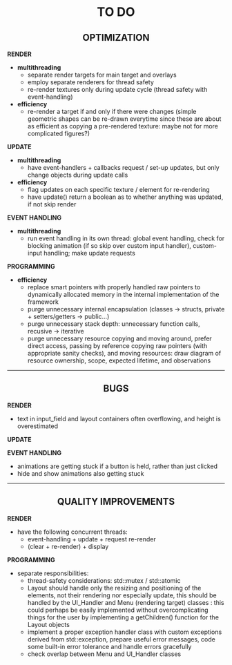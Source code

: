 <h1 style="text-align: center; font-weight: bold;"> 
<h1 style="text-align: center; font-weight: bold;"> 
TO DO </h1>

<h2 style="text-align: center; font-weight: bold;"> OPTIMIZATION </h2>

**RENDER**
- **multithreading**
  - separate render targets for main target and overlays
  - employ separate renderers for thread safety
  - re-render textures only during update cycle (thread safety with event-handling)
- **efficiency**
  - re-render a target if and only if there were changes (simple geometric shapes can be re-drawn everytime since these are about as efficient as copying a pre-rendered texture: maybe not for more complicated figures?)

**UPDATE**
- **multithreading**
  - have event-handlers + callbacks request / set-up updates, but only change objects during update calls
- **efficiency**
  - flag updates on each specific texture / element for re-rendering
  - have update() return a boolean as to whether anything was updated, if not skip render

**EVENT HANDLING**
- **multithreading**
  - run event handling in its own thread: global event handling, check for blocking animation (if so skip over custom input handler), custom-input handling; make update requests

**PROGRAMMING**
- **efficiency**
  - replace smart pointers with properly handled raw pointers to dynamically allocated memory in the internal implementation of the framework
  - purge unnecessary internal encapsulation (classes -> structs, private + setters/getters -> public...)
  - purge unnecessary stack depth: unnecessary function calls, recusive -> iterative
  - purge unnecessary resource copying and moving around, prefer direct access, passing by reference copying raw pointers (with appropriate sanity checks), and moving resources: draw diagram of resource ownership, scope, expected lifetime, and observations

-----------------------------------------------------

<h2 style="text-align: center; font-weight: bold;"> BUGS </h2>

**RENDER**
  - text in input_field and layout containers often overflowing, and height is overestimated

**UPDATE**

**EVENT HANDLING**
  - animations are getting stuck if a button is held, rather than just clicked
  - hide and show animations also getting stuck

----------------------------------------------------

<h2 style="text-align: center; font-weight: bold;"> QUALITY IMPROVEMENTS </h2>

**RENDER**
  - have the following concurrent threads:
    - event-handling + update + request re-render
    - (clear + re-render) + display

**PROGRAMMING**
  - separate responsibilities:
    - thread-safety considerations: std::mutex / std::atomic
    - Layout should handle only the resizing and positioning of the elements, not their rendering nor especially update, this should be handled by the UI_Handler and Menu (rendering target) classes : this could perhaps be easily implemented without overcomplicating things for the user by implementing a getChildren() function for the Layout objects
    - implement a proper exception handler class with custom exceptions derived from std::exception, prepare useful error messages, code some built-in error tolerance and handle errors gracefully
    - check overlap between Menu and UI_Handler classes